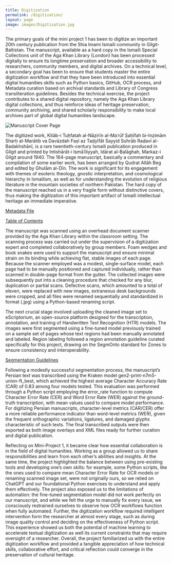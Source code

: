 ```yaml
---
title: Digitization
permalink: /digitization/
layout: page
image: images/Digitization.jpg
---
```


<!--more-->

The primary goals of the mini project 1 has been to digitize an important 20th century publication from the Shia Imami Ismaili community in Gilgit-Baltistan. The manuscript, available as a hard copy in the Ismaili Special Collections unit of the Aga Khan Library (London) has been processed digitally to ensure its longtime preservation and broader accessibility to researchers, community members, and digital archives. On a technical level, a secondary goal has been to ensure that students master the entire digitization workflow and that they have been introduced into essential digital humanities skills such as Python basics, GitHub, OCR process, and Metadata curation based on archival standards and Library of Congress transliteration guidelines. Besides the technical exercise, the project contributes to a shared digital repository, namely the Aga Khan Library digital collections, and thus reinforce ideas of heritage preservation, community archiving, and shared scholarly responsibility to make local archives part of global digital humanities landscape. 

![Manuscript Cover Page]({{site.baseurl}}images/Rasail002.jpg)

The digitized work, Kitāb-i Tuḥfatah al-Nāẓirīn al-Maʿrūf Ṣaḥīfah bi-Inẓimām Sharḥ al-Marātib va Davāzdah Faṣl az Taḍyīfāt Sayyid Suhrāb Raḍavī al-Badakhshānī, is a rare twentieth-century Ismaili publication produced in Gilgit and printed by Intishārāt-i Ismāʿīliyyah, Idārat al-Balāghah, Markaz-i Gilgit around 1940. The 164-page manuscript, basically a commentary and compilation of some earlier work, has been arranged by Qudrat Allāh Beg and edited by Ghulām al-Dīn. The work is significant for its engagement with themes of esoteric theology, gnostic interpretation, and cosmological hierarchy in Ismailism, as well as for understanding the evolution of religious literature in the mountain societies of northern Pakistan. The hard copy of the manuscript reached us in a very fragile form without distinctive covers, thus making the digitization of this important artifact of Ismaili intellectual heritage an immediate imperative. 

[Metadata File](https://raw.githubusercontent.com/abdulfathah-jpg/portfolio/refs/heads/master/project1-digitization/Rasail_Metadata.txt)

[Table of Contents](https://raw.githubusercontent.com/https://raw.githubusercontent.com/abdulfathah-jpg/portfolio/refs/heads/master/project1-digitization/Table_of_contents.csv)

The manuscript was scanned using an overhead document scanner provided by the Aga Khan Library within the classroom setting. The scanning process was carried out under the supervision of a digitization expert and completed collaboratively by group members. Foam wedges and book snakes were used to support the manuscript and ensure minimal strain on its binding while achieving flat, stable images of each page. Because the scanner employed was a modest, single-surface model, each page had to be manually positioned and captured individually, rather than scanned in double-page format from the gutter. The collected images were subsequently put into a cleaning procedure that checked for any blur, duplication or partial scans. Defective scans, which amounted to a total of eleven, were replaced with new images, extraneous desk backgrounds were cropped, and all files were renamed sequentially and standardized in format (.jpg) using a Python-based renaming script.

The next crucial stage involved uploading the cleaned image set to eScriptorium, an open-source platform designed for the transcription, annotation, and training of Handwritten Text Recognition (HTR) models. The images were first segmented using a fine-tuned model previously trained on a sample set of pages whose text regions had been manually annotated and labeled. Region labeling followed a region annotation guideline curated specifically for this project, drawing on the SegmOnto standard for Zones to ensure consistency and interoperability. 

[Segmentation Guidelines](https://github.com/abdulfathah-jpg/portfolio/blob/master/project1-digitization/segmentation_guidelines_DH25.pdf)

Following a modestly successful segmentation process, the manuscript’s Persian text was transcribed using the Kraken model gen2-print-n7m5-union-ft_best, which achieved the highest average Character Accuracy Rate (CAR) of 0.83 among four models tested. This evaluation was performed through a Python script employing the error_rate function to compute Character Error Rate (CER) and Word Error Rate (WER) against the ground-truth transcription, with mean values used to compare model performance. For digitizing Persian manuscripts, character-level metrics (CAR/CER) offer a more reliable performance indicator than word-level metrics (WER), given the frequent orthographic variations, ligatures, and damaged glyphs characteristic of such texts. The final transcribed outputs were then exported as both image overlays and XML files ready for further curation and digital publication.

Reflecting on Mini-Project 1, it became clear how essential collaboration is in the field of digital humanities. Working as a group allowed us to share responsibilities and learn from each other’s abilities and insights. At the same time, the project highlighted the balance between using pre-existing tools and developing one’s own skills: for example, some Python scripts, like the ones used to compare mean Character Error Rate for OCR models or renaming scanned image set, were not originally ours, so we relied on ChatGPT and our foundational Python exercises to understand and apply them effectively. The project also exposed us to the limitations of automation: the fine-tuned segmentation model did not work perfectly on our manuscript, and while we felt the urge to manually fix every issue, we consciously restrained ourselves to observe how OCR workflows function when fully automated. Further, the digitization workflow required intelligent intervention form the researcher at almost every stage, such as during image quality control and deciding on the effectiveness of Python script. This experience showed us both the potential of machine learning to accelerate textual digitization as well its current constraints that may require oversight of a researcher. Overall, the project familiarized us with the entire digitization workflow and provided a tangible appreciation of how technical skills, collaborative effort, and critical reflection could converge in the preservation of cultural heritage.
